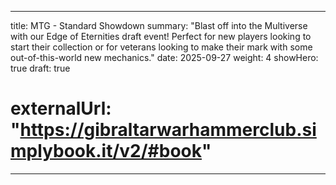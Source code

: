 
---
title: MTG - Standard Showdown
summary: "Blast off into the Multiverse with our Edge of Eternities draft event! Perfect for new players looking to start their collection or for veterans looking to make their mark with some out-of-this-world new mechanics."
date: 2025-09-27
weight: 4
showHero: true
draft: true
# externalUrl: "https://gibraltarwarhammerclub.simplybook.it/v2/#book"
---


